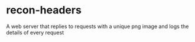 # recon-headers
A web server that replies to requests with a unique png image and logs the details of every request
